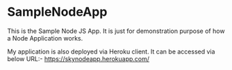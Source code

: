 # SampleNodeApp
This is the Sample Node JS App. It is just for demonstration purpose of how a Node Application works.

My application is also deployed via Heroku client. It can be accessed via below URL:-
https://skynodeapp.herokuapp.com/
